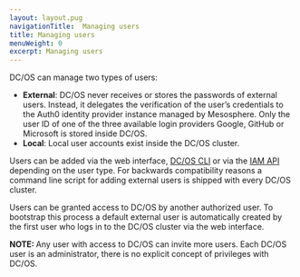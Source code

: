 ```yaml
---
layout: layout.pug
navigationTitle:  Managing users
title: Managing users
menuWeight: 0
excerpt: Managing users
---
```


<!-- The source repository for this topic is https://github.com/dcos/dcos-docs-site -->

DC/OS can manage two types of users:

* **External**: DC/OS never receives or stores the passwords of external users. Instead, it delegates the verification of the user’s credentials to the Auth0 identity provider instance managed by Mesosphere. Only the user ID of one of the three available login providers Google, GitHub or Microsoft is stored inside DC/OS.
* **Local**: Local user accounts exist inside the DC/OS cluster.

Users can be added via the web interface, [DC/OS CLI](/1.13/cli) or via the [IAM API](/1.13/security/oss/iam-api/) depending on the user type.
For backwards compatibility reasons a command line script for adding external users is shipped with every DC/OS cluster.

Users can be granted access to DC/OS by another authorized user. To bootstrap this process a default external user is automatically created by the first user who logs in to the DC/OS cluster via the web interface.

<p class="message--note"><strong>NOTE: </strong>Any user with access to DC/OS can invite more users. Each DC/OS user is an administrator, there is no explicit concept of privileges with DC/OS.</p>
